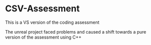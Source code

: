 # CSV-Assessment

This is a VS version of the coding assessment

The unreal project faced problems and caused a shift towards a pure version of the assessment using C++

